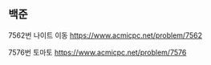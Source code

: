 ## 백준
7562번 나이트 이동
https://www.acmicpc.net/problem/7562

7576번 토마토
https://www.acmicpc.net/problem/7576